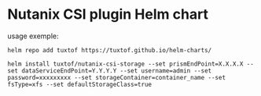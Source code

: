 # Nutanix CSI plugin Helm chart

usage exemple:

```
helm repo add tuxtof https://tuxtof.github.io/helm-charts/

helm install tuxtof/nutanix-csi-storage --set prismEndPoint=X.X.X.X --set dataServiceEndPoint=Y.Y.Y.Y --set username=admin --set password=xxxxxxxxx --set storageContainer=container_name --set fsType=xfs --set defaultStorageClass=true
```
